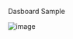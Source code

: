 Dasboard Sample

![image](https://github.com/user-attachments/assets/e169bd17-94b4-46ec-a710-f02eca55b808)
